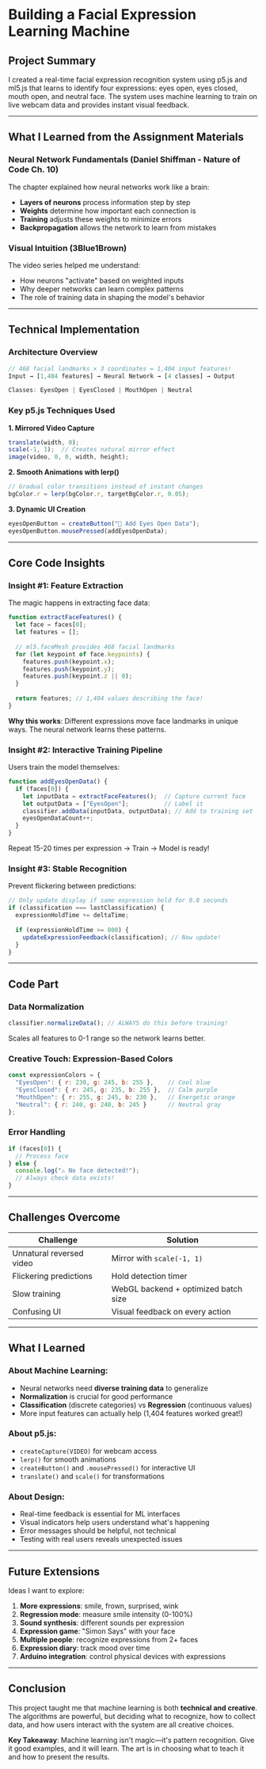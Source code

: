 # Building a Facial Expression Learning Machine

## Project Summary

I created a real-time facial expression recognition system using p5.js and ml5.js that learns to identify four expressions: eyes open, eyes closed, mouth open, and neutral face. The system uses machine learning to train on live webcam data and provides instant visual feedback.

---

## What I Learned from the Assignment Materials

### Neural Network Fundamentals (Daniel Shiffman - Nature of Code Ch. 10)

The chapter explained how neural networks work like a brain:
- **Layers of neurons** process information step by step
- **Weights** determine how important each connection is
- **Training** adjusts these weights to minimize errors
- **Backpropagation** allows the network to learn from mistakes

### Visual Intuition (3Blue1Brown)

The video series helped me understand:
- How neurons "activate" based on weighted inputs
- Why deeper networks can learn complex patterns
- The role of training data in shaping the model's behavior

---

## Technical Implementation

### Architecture Overview

```javascript
// 468 facial landmarks × 3 coordinates = 1,404 input features!
Input → [1,404 features] → Neural Network → [4 classes] → Output

Classes: EyesOpen | EyesClosed | MouthOpen | Neutral
```

### Key p5.js Techniques Used

**1. Mirrored Video Capture**
```javascript
translate(width, 0);
scale(-1, 1);  // Creates natural mirror effect
image(video, 0, 0, width, height);
```

**2. Smooth Animations with lerp()**
```javascript
// Gradual color transitions instead of instant changes
bgColor.r = lerp(bgColor.r, targetBgColor.r, 0.05);
```

**3. Dynamic UI Creation**
```javascript
eyesOpenButton = createButton("👀 Add Eyes Open Data");
eyesOpenButton.mousePressed(addEyesOpenData);
```

---

## Core Code Insights

### Insight #1: Feature Extraction

The magic happens in extracting face data:

```javascript
function extractFaceFeatures() {
  let face = faces[0];
  let features = [];
  
  // ml5.faceMesh provides 468 facial landmarks
  for (let keypoint of face.keypoints) {
    features.push(keypoint.x);
    features.push(keypoint.y);
    features.push(keypoint.z || 0);
  }
  
  return features; // 1,404 values describing the face!
}
```

**Why this works**: Different expressions move face landmarks in unique ways. The neural network learns these patterns.

### Insight #2: Interactive Training Pipeline

Users train the model themselves:

```javascript
function addEyesOpenData() {
  if (faces[0]) {
    let inputData = extractFaceFeatures();  // Capture current face
    let outputData = ["EyesOpen"];          // Label it
    classifier.addData(inputData, outputData); // Add to training set
    eyesOpenDataCount++;
  }
}
```

Repeat 15-20 times per expression → Train → Model is ready!

### Insight #3: Stable Recognition

Prevent flickering between predictions:

```javascript
// Only update display if same expression held for 0.8 seconds
if (classification === lastClassification) {
  expressionHoldTime += deltaTime;
  
  if (expressionHoldTime >= 800) {
    updateExpressionFeedback(classification); // Now update!
  }
}
```

---

## Code Part

### Data Normalization
```javascript
classifier.normalizeData(); // ALWAYS do this before training!
```
Scales all features to 0-1 range so the network learns better.

### Creative Touch: Expression-Based Colors
```javascript
const expressionColors = {
  "EyesOpen": { r: 230, g: 245, b: 255 },    // Cool blue
  "EyesClosed": { r: 245, g: 235, b: 255 },  // Calm purple  
  "MouthOpen": { r: 255, g: 245, b: 230 },   // Energetic orange
  "Neutral": { r: 240, g: 240, b: 245 }      // Neutral gray
};
```

### Error Handling
```javascript
if (faces[0]) {
  // Process face
} else {
  console.log("⚠️ No face detected!");
  // Always check data exists!
}
```

---

## Challenges Overcome

| Challenge | Solution |
|-----------|----------|
| Unnatural reversed video | Mirror with `scale(-1, 1)` |
| Flickering predictions | Hold detection timer |
| Slow training | WebGL backend + optimized batch size |
| Confusing UI | Visual feedback on every action |

---

## What I Learned

### About Machine Learning:
- Neural networks need **diverse training data** to generalize
- **Normalization** is crucial for good performance
- **Classification** (discrete categories) vs **Regression** (continuous values)
- More input features can actually help (1,404 features worked great!)

### About p5.js:
- `createCapture(VIDEO)` for webcam access
- `lerp()` for smooth animations
- `createButton()` and `.mousePressed()` for interactive UI
- `translate()` and `scale()` for transformations

### About Design:
- Real-time feedback is essential for ML interfaces
- Visual indicators help users understand what's happening
- Error messages should be helpful, not technical
- Testing with real users reveals unexpected issues

---

## Future Extensions

Ideas I want to explore:

1. **More expressions**: smile, frown, surprised, wink
2. **Regression mode**: measure smile intensity (0-100%)
3. **Sound synthesis**: different sounds per expression
4. **Expression game**: "Simon Says" with your face
5. **Multiple people**: recognize expressions from 2+ faces
6. **Expression diary**: track mood over time
7. **Arduino integration**: control physical devices with expressions

---

## Conclusion

This project taught me that machine learning is both **technical and creative**. The algorithms are powerful, but deciding what to recognize, how to collect data, and how users interact with the system are all creative choices.

**Key Takeaway**: Machine learning isn't magic—it's pattern recognition. Give it good examples, and it will learn. The art is in choosing what to teach it and how to present the results.
